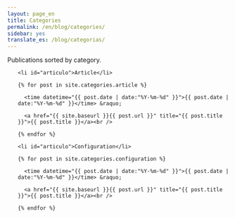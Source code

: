 ```yaml
---
layout: page_en
title: Categories
permalink: /en/blog/categories/
sidebar: yes
translate_es: /blog/categorias/
---
```


Publications sorted by category.

<ul class="tags-box">

    <li id="articulo">Article</li>

    {% for post in site.categories.article %}
  
      <time datetime="{{ post.date | date:"%Y-%m-%d" }}">{{ post.date | date:"%Y-%m-%d" }}</time> &raquo;

      <a href="{{ site.baseurl }}{{ post.url }}" title="{{ post.title }}">{{ post.title }}</a><br />
    
    {% endfor %}

    <li id="articulo">Configuration</li>

    {% for post in site.categories.configuration %}
  
      <time datetime="{{ post.date | date:"%Y-%m-%d" }}">{{ post.date | date:"%Y-%m-%d" }}</time> &raquo;

      <a href="{{ site.baseurl }}{{ post.url }}" title="{{ post.title }}">{{ post.title }}</a><br />
    
    {% endfor %}

</ul>